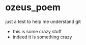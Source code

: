 # ozeus_poem
just a test to help me understand git
- this is some crazy stuff
- indeed it is something crazy
